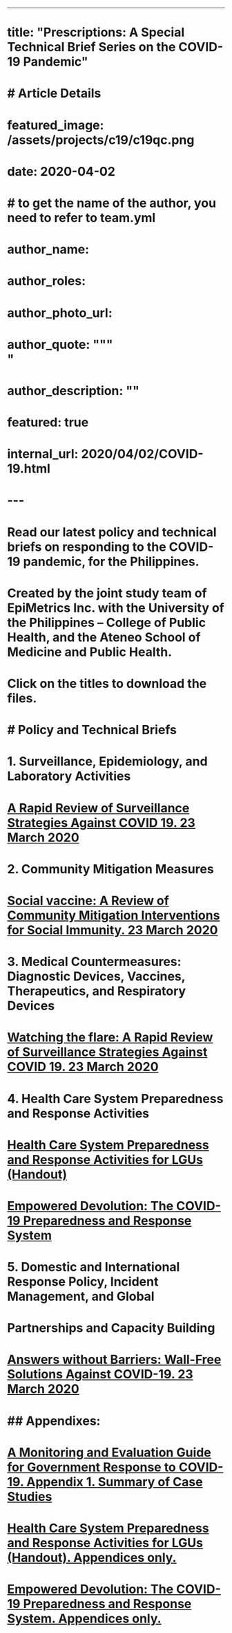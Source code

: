 ---
# title: "Prescriptions: A Special Technical Brief Series on the COVID-19 Pandemic"

# # Article Details
# featured_image: /assets/projects/c19/c19qc.png
# date: 2020-04-02
# # to get the name of the author, you need to refer to team.yml
# author_name: 
# author_roles: 
# author_photo_url: 
# author_quote: "\"\" <br> "
# author_description: "" 
# featured: true
# internal_url: 2020/04/02/COVID-19.html
# ---

# Read our latest policy and technical briefs on responding to the COVID-19 pandemic, for the Philippines.

# Created by the joint study team of EpiMetrics Inc. with the University of the Philippines – College of Public Health, and the Ateneo School of Medicine and Public Health.

# Click on the titles to download the files.

# # Policy and Technical Briefs 
# <b> 1.	Surveillance, Epidemiology, and Laboratory Activities </b>

# <a href="https://github.com/Epimetrics-Inc/website/raw/master/assets/posts/2020-04-02-COVID19/C19V1I3.pdf" target="_blank">A Rapid Review of Surveillance Strategies Against COVID 19. 23 March 2020</a> 

# <b> 2.  Community Mitigation Measures </b>

# <a href="https://github.com/Epimetrics-Inc/website/raw/master/assets/projects/c19/4.pdf" target="_blank">Social vaccine: A Review of Community Mitigation Interventions for Social Immunity. 23 March 2020</a> 

# <b> 3. Medical Countermeasures: Diagnostic Devices, Vaccines, Therapeutics, and Respiratory Devices </b>

# <a href="https://github.com/Epimetrics-Inc/website/raw/master/assets/posts/2020-04-02-COVID19/C19V1I3.pdf" target="_blank">Watching the flare: A Rapid Review of Surveillance Strategies Against COVID 19. 23 March 2020</a> 

# <b> 4. Health Care System Preparedness and Response Activities </b>

# <a href="https://github.com/Epimetrics-Inc/website/raw/master/assets/posts/2020-04-02-COVID19/C19V1I3.pdf" target="_blank">Health Care System Preparedness and Response Activities for LGUs (Handout)</a>

# <a href="https://github.com/Epimetrics-Inc/website/raw/master/assets/posts/2020-04-02-COVID19/C19V1I3.pdf" target="_blank">Empowered Devolution: The COVID-19 Preparedness and Response System</a>



# <!-- 5. Communications and Public Outreach -->
# <!-- 6. Scientific Infrastructure and Preparedness -->

# <b> 5. Domestic and International Response Policy, Incident Management, and Global
# Partnerships and Capacity Building </b>

# <a href="https://github.com/Epimetrics-Inc/website/raw/master/assets/posts/2020-04-02-COVID19/C19V1I3.pdf" target="_blank">Answers without Barriers: Wall-Free Solutions Against COVID-19. 23 March 2020</a> 


# ## Appendixes: 

# <a href="https://github.com/Epimetrics-Inc/website/raw/master/assets/posts/2020-04-02-COVID19/C19V1I3.pdf" target="_blank">A Monitoring and Evaluation Guide for Government Response to COVID-19. Appendix 1. Summary of Case Studies</a> 

# <a href="https://github.com/Epimetrics-Inc/website/raw/master/assets/posts/2020-04-02-COVID19/C19V1I3.pdf" target="_blank">Health Care System Preparedness and Response Activities for LGUs (Handout). Appendices only.</a>

# <a href="https://github.com/Epimetrics-Inc/website/raw/master/assets/posts/2020-04-02-COVID19/C19V1I3.pdf" target="_blank">Empowered Devolution: The COVID-19 Preparedness and Response System. Appendices only.</a>
